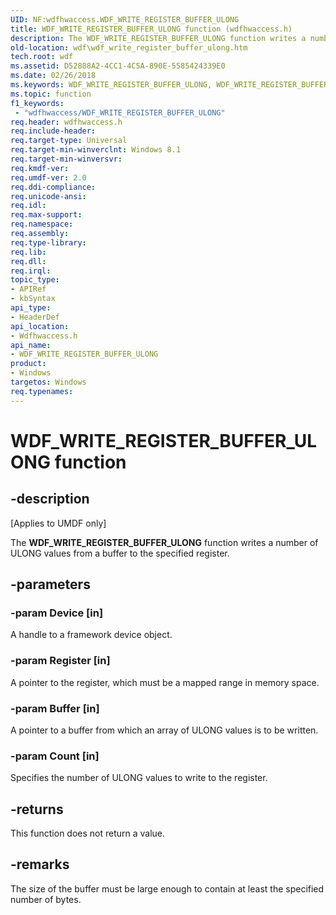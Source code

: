 ```yaml
---
UID: NF:wdfhwaccess.WDF_WRITE_REGISTER_BUFFER_ULONG
title: WDF_WRITE_REGISTER_BUFFER_ULONG function (wdfhwaccess.h)
description: The WDF_WRITE_REGISTER_BUFFER_ULONG function writes a number of ULONG values from a buffer to the specified register.
old-location: wdf\wdf_write_register_buffer_ulong.htm
tech.root: wdf
ms.assetid: D52888A2-4CC1-4C5A-890E-5585424339E0
ms.date: 02/26/2018
ms.keywords: WDF_WRITE_REGISTER_BUFFER_ULONG, WDF_WRITE_REGISTER_BUFFER_ULONG function, wdf.wdf_write_register_buffer_ulong, wdfhwaccess/WDF_WRITE_REGISTER_BUFFER_ULONG
ms.topic: function
f1_keywords:
 - "wdfhwaccess/WDF_WRITE_REGISTER_BUFFER_ULONG"
req.header: wdfhwaccess.h
req.include-header: 
req.target-type: Universal
req.target-min-winverclnt: Windows 8.1
req.target-min-winversvr: 
req.kmdf-ver: 
req.umdf-ver: 2.0
req.ddi-compliance: 
req.unicode-ansi: 
req.idl: 
req.max-support: 
req.namespace: 
req.assembly: 
req.type-library: 
req.lib: 
req.dll: 
req.irql: 
topic_type:
- APIRef
- kbSyntax
api_type:
- HeaderDef
api_location:
- Wdfhwaccess.h
api_name:
- WDF_WRITE_REGISTER_BUFFER_ULONG
product:
- Windows
targetos: Windows
req.typenames: 
---
```


# WDF_WRITE_REGISTER_BUFFER_ULONG function


## -description


<p class="CCE_Message">[Applies to UMDF only]</p>

The <b>WDF_WRITE_REGISTER_BUFFER_ULONG</b> function writes a number of ULONG values from a buffer to the specified register.


## -parameters




### -param Device [in]

A handle to a framework device object.


### -param Register [in]

A pointer to the register, which must be a mapped range in memory space.


### -param Buffer [in]

A pointer to a buffer from which an array of ULONG values is to be written.


### -param Count [in]

Specifies the number of ULONG values to write to the register.


## -returns



This function does not return a value.




## -remarks



The size of the buffer must be large enough to contain at least the specified number of bytes.



